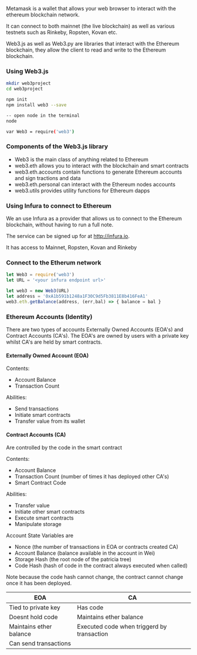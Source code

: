 Metamask is a wallet that allows your web browser to interact with the ethereum
blockchain network.

It can connect to both mainnet (the live blockchain) as well as various testnets
such as Rinkeby, Ropsten, Kovan etc.

Web3.js as well as Web3.py are libraries that interact with the Ethereum
blockchain, they allow the client to read and write to the Ethereum blockchain.

### Using Web3.js

```bash
mkdir web3project
cd web3project

npm init
npm install web3 --save

-- open node in the terminal
node

var Web3 = require('web3')
```

### Components of the Web3.js library

* Web3 is the main class of anything related to Ethereum
* web3.eth allows you to interact with the blockchain and smart contracts
* web3.eth.accounts contain functions to generate Ethereum accounts and sign
tractions and data
* web3.eth.personal can interact with the Ethereum nodes accounts
* web3.utils provides utility functions for Ethereum dapps 

### Using Infura to connect to Ethereum

We an use Infura as a provider that allows us to connect to the Ethereum
blockchain, without having to run a full note. 

The service can be signed up for at http://infura.io.

It has access to Mainnet, Ropsten, Kovan and Rinkeby

### Connect to the Etherum network

```javascript
let Web3 = require('web3')
let URL = '<your infura endpoint url>'

let web3 = new Web3(URL)
let address = '0xA1b591b1248a1F30C9d5Fb3811E8b416FeA1'
web3.eth.getBalance(address, (err,bal) => { balance = bal }
```
### Ethereum Accounts (Identity)

There are two types of accounts Externally Owned Accounts (EOA's) and Contract
Accounts (CA's). The EOA's are owned by users with a private key whilst CA's are
held by smart contracts.

#### Externally Owned Account (EOA)

Contents: 
 - Account Balance
 - Transaction Count

Abilities: 
 - Send transactions
 - Initiate smart contracts
 - Transfer value from its wallet

#### Contract Accounts (CA)

Are controlled by the code in the smart contract

Contents: 
 - Account Balance
 - Transaction Count (number of times it has deployed other CA's)
 - Smart Contract Code

Abilities: 
 - Transfer value
 - Initiate other smart contracts
 - Execute smart contracts
 - Manipulate storage 

Account State Variables are
 - Nonce (the number of transactions in EOA or contracts created CA)
 - Account Balance (balance available in the account in Wei)
 - Storage Hash (the root node of the patricia tree)
 - Code Hash (hash of code in the contract always executed when called)

Note because the code hash cannot change, the contract cannot change once it has
been deployed.

 
 EOA  |  CA
 -----|-----
Tied to private key     | Has code
Doesnt hold code        | Maintains ether balance
Maintains ether balance | Executed code when triggerd by transaction
Can send transactions   | 


